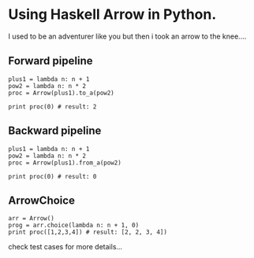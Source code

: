 # Using Haskell Arrow in Python.

I used to be an adventurer like you but then i took an arrow to the knee....

## Forward pipeline
```
plus1 = lambda n: n + 1
pow2 = lambda n: n * 2
proc = Arrow(plus1).to_a(pow2)

print proc(0) # result: 2
```

## Backward pipeline
```
plus1 = lambda n: n + 1
pow2 = lambda n: n * 2
proc = Arrow(plus1).from_a(pow2)

print proc(0) # result: 0
```

## ArrowChoice

```
arr = Arrow()
prog = arr.choice(lambda n: n + 1, 0)
print proc([1,2,3,4]) # result: [2, 2, 3, 4])
```

check test cases for more details...
